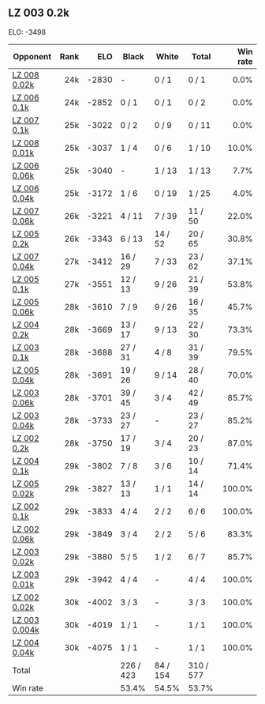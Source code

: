 ## LZ 003 0.2k ##

ELO: -3498

Opponent | Rank | ELO | Black | White | Total | Win rate
---------|-----:|----:|-------|-------|-------|-------:
[LZ 008 0.02k](LZ%20008%200.02k.md) | 24k | -2830 | - | 0 / 1 | 0 / 1 | 0.0%
[LZ 006 0.1k](LZ%20006%200.1k.md) | 24k | -2852 | 0 / 1 | 0 / 1 | 0 / 2 | 0.0%
[LZ 007 0.1k](LZ%20007%200.1k.md) | 25k | -3022 | 0 / 2 | 0 / 9 | 0 / 11 | 0.0%
[LZ 008 0.01k](LZ%20008%200.01k.md) | 25k | -3037 | 1 / 4 | 0 / 6 | 1 / 10 | 10.0%
[LZ 006 0.06k](LZ%20006%200.06k.md) | 25k | -3040 | - | 1 / 13 | 1 / 13 | 7.7%
[LZ 006 0.04k](LZ%20006%200.04k.md) | 25k | -3172 | 1 / 6 | 0 / 19 | 1 / 25 | 4.0%
[LZ 007 0.06k](LZ%20007%200.06k.md) | 26k | -3221 | 4 / 11 | 7 / 39 | 11 / 50 | 22.0%
[LZ 005 0.2k](LZ%20005%200.2k.md) | 26k | -3343 | 6 / 13 | 14 / 52 | 20 / 65 | 30.8%
[LZ 007 0.04k](LZ%20007%200.04k.md) | 27k | -3412 | 16 / 29 | 7 / 33 | 23 / 62 | 37.1%
[LZ 005 0.1k](LZ%20005%200.1k.md) | 27k | -3551 | 12 / 13 | 9 / 26 | 21 / 39 | 53.8%
[LZ 005 0.06k](LZ%20005%200.06k.md) | 28k | -3610 | 7 / 9 | 9 / 26 | 16 / 35 | 45.7%
[LZ 004 0.2k](LZ%20004%200.2k.md) | 28k | -3669 | 13 / 17 | 9 / 13 | 22 / 30 | 73.3%
[LZ 003 0.1k](LZ%20003%200.1k.md) | 28k | -3688 | 27 / 31 | 4 / 8 | 31 / 39 | 79.5%
[LZ 005 0.04k](LZ%20005%200.04k.md) | 28k | -3691 | 19 / 26 | 9 / 14 | 28 / 40 | 70.0%
[LZ 003 0.06k](LZ%20003%200.06k.md) | 28k | -3701 | 39 / 45 | 3 / 4 | 42 / 49 | 85.7%
[LZ 003 0.04k](LZ%20003%200.04k.md) | 28k | -3733 | 23 / 27 | - | 23 / 27 | 85.2%
[LZ 002 0.2k](LZ%20002%200.2k.md) | 28k | -3750 | 17 / 19 | 3 / 4 | 20 / 23 | 87.0%
[LZ 004 0.1k](LZ%20004%200.1k.md) | 29k | -3802 | 7 / 8 | 3 / 6 | 10 / 14 | 71.4%
[LZ 005 0.02k](LZ%20005%200.02k.md) | 29k | -3827 | 13 / 13 | 1 / 1 | 14 / 14 | 100.0%
[LZ 002 0.1k](LZ%20002%200.1k.md) | 29k | -3833 | 4 / 4 | 2 / 2 | 6 / 6 | 100.0%
[LZ 002 0.06k](LZ%20002%200.06k.md) | 29k | -3849 | 3 / 4 | 2 / 2 | 5 / 6 | 83.3%
[LZ 003 0.02k](LZ%20003%200.02k.md) | 29k | -3880 | 5 / 5 | 1 / 2 | 6 / 7 | 85.7%
[LZ 003 0.01k](LZ%20003%200.01k.md) | 29k | -3942 | 4 / 4 | - | 4 / 4 | 100.0%
[LZ 002 0.02k](LZ%20002%200.02k.md) | 30k | -4002 | 3 / 3 | - | 3 / 3 | 100.0%
[LZ 003 0.004k](LZ%20003%200.004k.md) | 30k | -4019 | 1 / 1 | - | 1 / 1 | 100.0%
[LZ 004 0.04k](LZ%20004%200.04k.md) | 30k | -4075 | 1 / 1 | - | 1 / 1 | 100.0%
Total | | | 226 / 423 | 84 / 154 | 310 / 577 | 
Win rate| | | 53.4% | 54.5% | 53.7% | 
